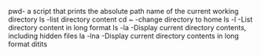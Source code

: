 pwd- a script that prints the absolute path name of the current working directory
ls -list directory content
cd ~ -change directory to home
ls -l -List directory content in long format
ls -la -Display current directory contents, including hidden files
la -lna -Display current directory contents in long format ditits
